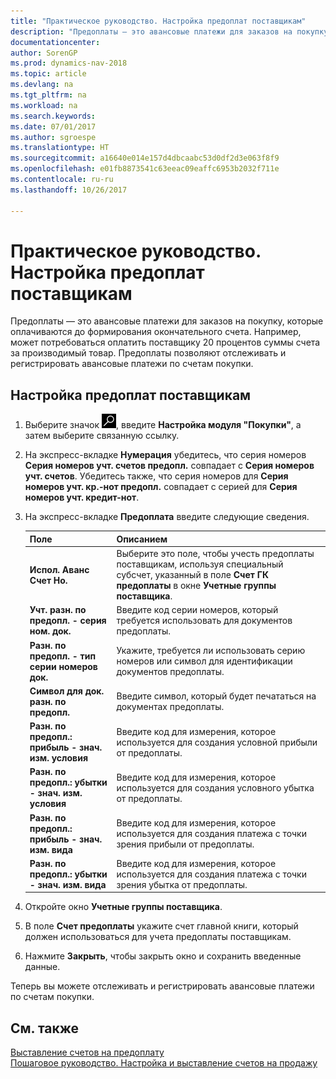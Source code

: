 ```yaml
---
title: "Практическое руководство. Настройка предоплат поставщикам"
description: "Предоплаты — это авансовые платежи для заказов на покупку, которые оплачиваются до формирования окончательного счета. Например, может потребоваться оплатить поставщику 20 процентов суммы счета за производимый товар. Предоплаты позволяют отслеживать и регистрировать авансовые платежи по счетам покупки."
documentationcenter: 
author: SorenGP
ms.prod: dynamics-nav-2018
ms.topic: article
ms.devlang: na
ms.tgt_pltfrm: na
ms.workload: na
ms.search.keywords: 
ms.date: 07/01/2017
ms.author: sgroespe
ms.translationtype: HT
ms.sourcegitcommit: a16640e014e157d4dbcaabc53d0df2d3e063f8f9
ms.openlocfilehash: e01fb8873541c63eeac09eaffc6953b2032f711e
ms.contentlocale: ru-ru
ms.lasthandoff: 10/26/2017

---
```

# <a name="how-to-set-up-vendor-prepayments"></a>Практическое руководство. Настройка предоплат поставщикам
Предоплаты — это авансовые платежи для заказов на покупку, которые оплачиваются до формирования окончательного счета. Например, может потребоваться оплатить поставщику 20 процентов суммы счета за производимый товар. Предоплаты позволяют отслеживать и регистрировать авансовые платежи по счетам покупки.  

## <a name="to-set-up-vendor-prepayments"></a>Настройка предоплат поставщикам  

1.  Выберите значок ![Поиск страницы или отчета](../../media/ui-search/search_small.png "Значок поиска страницы или отчета"), введите **Настройка модуля "Покупки"**, а затем выберите связанную ссылку.  
2.  На экспресс-вкладке **Нумерация** убедитесь, что серия номеров **Серия номеров учт. счетов предопл.** совпадает с **Серия номеров учт. счетов**. Убедитесь также, что серия номеров для **Серия номеров учт. кр.-нот предопл.** совпадает с серией для **Серия номеров учт. кредит-нот**.  
3.  На экспресс-вкладке **Предоплата** введите следующие сведения.  

    |Поле|Описанием|  
    |---------------------------------|---------------------------------------|  
    |**Испол. Аванс Счет Но.**|Выберите это поле, чтобы учесть предоплаты поставщикам, используя специальный субсчет, указанный в поле **Счет ГК предоплаты** в окне **Учетные группы поставщика**.|  
    |**Учт. разн. по предопл. - серия ном. док.**|Введите код серии номеров, который требуется использовать для документов предоплаты.|  
    |**Разн. по предопл. - тип серии номеров док.**|Укажите, требуется ли использовать серию номеров или символ для идентификации документов предоплаты.|  
    |**Символ для док. разн. по предопл.**|Введите символ, который будет печататься на документах предоплаты.|  
    |**Разн. по предопл.: прибыль - знач. изм. условия**|Введите код для измерения, которое используется для создания условной прибыли от предоплаты.|  
    |**Разн. по предопл.: убытки - знач. изм. условия**|Введите код для измерения, которое используется для создания условного убытка от предоплаты.|  
    |**Разн. по предопл.: прибыль - знач. изм. вида**|Введите код для измерения, которое используется для создания платежа с точки зрения прибыли от предоплаты.|  
    |**Разн. по предопл.: убытки - знач. изм. вида**|Введите код для измерения, которое используется для создания платежа с точки зрения убытка от предоплаты.|  

4.  Откройте окно **Учетные группы поставщика**.  
5.  В поле **Счет предоплаты** укажите счет главной книги, который должен использоваться для учета предоплаты поставщикам.  
6.  Нажмите **Закрыть**, чтобы закрыть окно и сохранить введенные данные.  

Теперь вы можете отслеживать и регистрировать авансовые платежи по счетам покупки.  

## <a name="see-also"></a>См. также
[Выставление счетов на предоплату](../../finance-invoice-prepayments.md)    
[Пошаговое руководство. Настройка и выставление счетов на продажу](../../walkthrough-setting-up-and-invoicing-sales-prepayments.md)   

